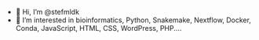 - 👋 Hi, I’m @stefmldk
- 👀 I’m interested in bioinformatics, Python, Snakemake, Nextflow, Docker, Conda, JavaScript, HTML, CSS, WordPress, PHP....

<!---
stefmldk/stefmldk is a ✨ special ✨ repository because its `README.md` (this file) appears on your GitHub profile.
You can click the Preview link to take a look at your changes.
--->
